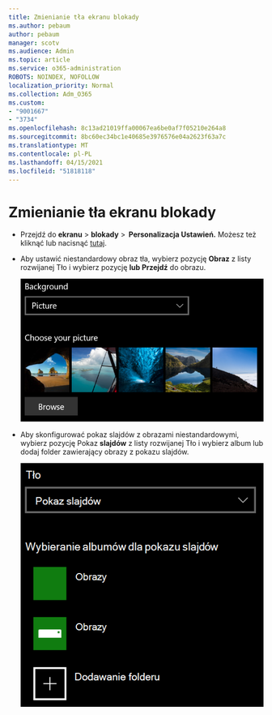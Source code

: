 ```yaml
---
title: Zmienianie tła ekranu blokady
ms.author: pebaum
author: pebaum
manager: scotv
ms.audience: Admin
ms.topic: article
ms.service: o365-administration
ROBOTS: NOINDEX, NOFOLLOW
localization_priority: Normal
ms.collection: Adm_O365
ms.custom:
- "9001667"
- "3734"
ms.openlocfilehash: 8c13ad21019ffa00067ea6be0af7f05210e264a8
ms.sourcegitcommit: 8bc60ec34bc1e40685e3976576e04a2623f63a7c
ms.translationtype: MT
ms.contentlocale: pl-PL
ms.lasthandoff: 04/15/2021
ms.locfileid: "51818118"
---
```

# <a name="change-your-lock-screen-background"></a>Zmienianie tła ekranu blokady

- Przejdź do **ekranu**  >  **blokady**  >  **Personalizacja Ustawień.** Możesz też kliknąć lub nacisnąć [tutaj](ms-settings:lockscreen?activationSource=GetHelp).

- Aby ustawić niestandardowy obraz tła,  wybierz pozycję **Obraz** z listy rozwijanej Tło i wybierz pozycję **lub Przejdź** do obrazu.

  ![Ustawianie niestandardowego obrazu tła.](media/set-custom-background-pic.png)

- Aby skonfigurować pokaz slajdów z obrazami  niestandardowymi, wybierz pozycję Pokaz **slajdów** z listy rozwijanej Tło i wybierz album lub dodaj folder zawierający obrazy z pokazu slajdów.

  ![Konfigurowanie pokazu slajdów z obrazami niestandardowymi.](media/set-up-slideshow-background.png)
